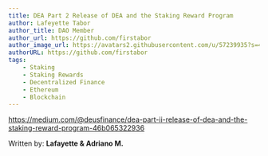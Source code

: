 ```yaml
---
title: DEA Part 2 Release of DEA and the Staking Reward Program
author: Lafeyette Tabor
author_title: DAO Member
author_url: https://github.com/firstabor
author_image_url: https://avatars2.githubusercontent.com/u/57239935?s=400&v=4
authorURL: https://github.com/firstabor
tags:
    - Staking
    - Staking Rewards
    - Decentralized Finance
    - Ethereum
    - Blockchain
---
```


https://medium.com/@deusfinance/dea-part-ii-release-of-dea-and-the-staking-reward-program-46b065322936

Written by: **Lafayette & Adriano M.**

